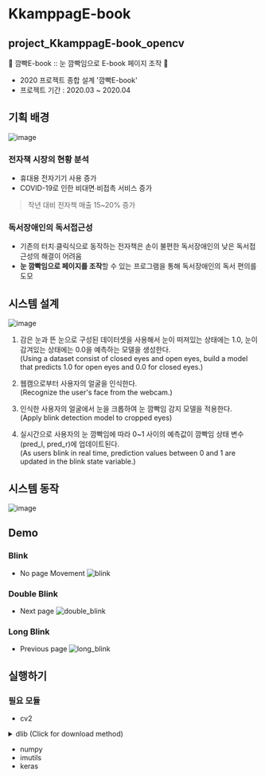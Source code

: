 # KkamppagE-book
## project_KkamppagE-book_opencv
👀 깜빡E-book :: 눈 깜빡임으로 E-book 페이지 조작 👀 
* 2020 프로젝트 종합 설계 '깜빡E-book'
* 프로젝트 기간 : 2020.03 ~ 2020.04 
  
## 기획 배경
![image](https://user-images.githubusercontent.com/79209568/111514869-7fdd0480-8795-11eb-8308-da4093e7ca23.png)
  
### 전자책 시장의 현황 분석
* 휴대용 전자기기 사용 증가
* COVID-19로 인한 비대면∙비접촉 서비스 증가
> 작년 대비 전자책 매출 15~20% 증가  

### 독서장애인의 독서접근성
* 기존의 터치∙클릭식으로 동작하는 전자책은 손이 불편한 독서장애인의 낮은 독서접근성의 해결이 어려움
* **눈 깜빡임으로 페이지를 조작**할 수 있는 프로그램을 통해 독서장애인의 독서 편의를 도모  
  
## 시스템 설계
![image](https://user-images.githubusercontent.com/79209568/111575966-dd536e80-87f2-11eb-94f7-d78b5eae1802.png)

1. 감은 눈과 뜬 눈으로 구성된 데이터셋을 사용해서 눈이 떠져있는 상태에는 1.0, 눈이 감겨있는 상태에는 0.0을 예측하는 모델을 생성한다.  
(Using a dataset consist of closed eyes and open eyes, build a model that predicts 1.0 for open eyes and 0.0 for closed eyes.)
  
2. 웹캠으로부터 사용자의 얼굴을 인식한다.  
(Recognize the user's face from the webcam.)

3. 인식한 사용자의 얼굴에서 눈을 크롭하여 눈 깜빡임 감지 모델을 적용한다.  
(Apply blink detection model to cropped eyes)

4. 실시간으로 사용자의 눈 깜빡임에 따라 0~1 사이의 예측값이 깜빡임 상태 변수(pred_l, pred_r)에 업데이트된다.   
(As users blink in real time, prediction values between 0 and 1 are updated in the blink state variable.)  
  
## 시스템 동작
![image](https://user-images.githubusercontent.com/79209568/111637653-fc76ee00-883c-11eb-8118-d57b547d74d6.png)
  
## Demo
### Blink
* No page Movement
![blink](https://user-images.githubusercontent.com/79209568/111640732-d3a42800-883f-11eb-895c-d4851d4f18d6.gif)

### Double Blink
* Next page
![double_blink](https://user-images.githubusercontent.com/79209568/111641323-60e77c80-8840-11eb-884b-88606980ee86.gif)

### Long Blink
* Previous page
![long_blink](https://user-images.githubusercontent.com/79209568/111641879-ea974a00-8840-11eb-9f58-1f1e6b378899.gif)
  
  
## 실행하기
### 필요 모듈
* cv2
 <details>
 <summary>dlib (Click for download method) </summary>
 <div markdown="1">       

 😎숨겨진 내용😎

 </div>
 </details>

* numpy
* imutils
* keras

### 
